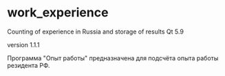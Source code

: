 # work_experience
Counting of experience in Russia and storage of results
Qt 5.9

version 1.1.1

Программа "Опыт работы" предназначена для подсчёта опыта работы резидента РФ. 
